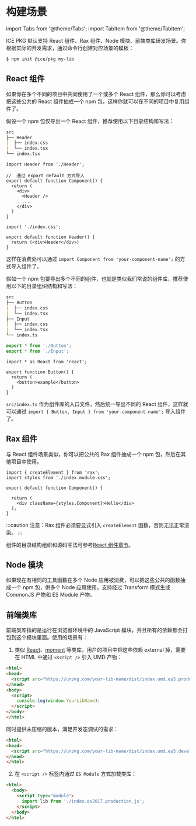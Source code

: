 # 构建场景

import Tabs from '@theme/Tabs';
import TabItem from '@theme/TabItem';

ICE PKG 默认支持 React 组件、Rax 组件、Node 模块、前端类库研发场景。你根据实际的开发需求，通过命令行创建对应场景的模板：

```bash
$ npm init @ice/pkg my-lib
```

## React 组件

如果你在多个不同的项目中共同使用了一个或多个 React 组件，那么你可以考虑把这些公共的 React 组件抽成一个 npm 包，这样你就可以在不同的项目中复用组件了。

假设一个 npm 包仅导出一个 React 组件，推荐使用以下目录结构和写法：

```md
src
├── Header
|  ├── index.css
|  └── index.tsx
└── index.tsx
```

<Tabs>
<TabItem value="index.tsx" label="index.tsx">

```tsx
import Header from './Header';

//  通过 export default 方式导入
export default function Component() {
  return (
    <div>
      <Header />
      ...
    </div>
  )
}
```

</TabItem>

<TabItem value="Header/index.tsx" label="Header/index.tsx">

```tsx
import './index.css';

export default function Header() {
  return (<div>Header</div>)
}
```

</TabItem>
</Tabs>

这样在消费处可以通过 `import Component from 'your-component-name';` 的方式导入组件了。


假如一个 npm 包要导出多个不同的组件，也就是类似我们常说的组件库，推荐使用以下的目录组织结构和写法：

```md
src
├── Button
|  ├── index.css
|  └── index.tsx
├── Input
|  ├── index.css
|  └── index.tsx
└── index.ts
```
<Tabs>
<TabItem value="index.ts" label="index.ts">

```ts
export * from './Button';
export * from './Input';
```

</TabItem>

<TabItem value="Button/index.tsx" label="Button/index.tsx">

```tsx
import * as React from 'react';

export function Button() {
  return (
    <button>example</button>
  )
}
```

</TabItem>
</Tabs>

`src/index.ts` 作为组件库的入口文件，然后统一导出不同的 React 组件，这样就可以通过 `import { Button, Input } from 'your-component-name';` 导入组件了。

## Rax 组件

与 React 组件场景类似，你可以把公共的 Rax 组件抽成一个 npm 包，然后在其他项目中使用。

```tsx title="src/index.tsx"
import { createElement } from 'rax';
import styles from './index.module.css';

export default function Component() {

  return (
    <div className={styles.Component}>Hello</div>
  );
}
```

:::caution
注意：Rax 组件必须要显式引入 `createElement` 函数，否则无法正常渲染。
:::

组件的目录结构组织和源码写法可参考[React 组件章节](#react-组件)。

## Node 模块

如果现在有相同的工具函数在多个 Node 应用被消费，可以把这些公共的函数抽成一个 npm 包，供多个 Node 应用使用。支持经过 Transform 模式生成 CommonJS 产物和 ES Module 产物。

## 前端类库

前端类库指的是运行在浏览器环境中的 JavaScript 模块，并且所有的依赖都会打包到这个模块里面。使用的场景有：

1. 类似 [React](https://unpkg.com/browse/react@18.2.0/umd/)、[moment](https://unpkg.com/browse/moment@2.29.4/min/) 等类库，用户的项目中把这些依赖 external 掉，需要在 HTML 中通过 `<script />` 引入 UMD 产物：
```html
<html>
<head>
  <script src="https://unpkg.com/your-lib-name/dist/index.umd.es5.production.js"></script>
</head>
<body>
  <script>
    console.log(window.YourLibName);
  </script>
</body>
</html>
```

同时提供未压缩的版本，满足开发态调试的需求：

```html
<html>
<head>
  <script src="https://unpkg.com/your-lib-name/dist/index.umd.es5.development.js"></script>
</head>
</html>
```

2. 在 `<script />` 标签内通过 `ES Module` 方式加载类库：

```html
<html>
  <body>
    <script type="module">
      import lib from './index.es2017.production.js';
    </script>
  </body>
</html>
```